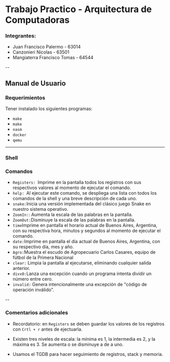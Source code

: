 # Trabajo Practico - Arquitectura de Computadoras

### Integrantes:
- Juan Francisco Palermo - 63014
- Canzonieri Nicolas - 63501
- Mangiaterra Francisco Tomas - 64544 

--
## Manual de Usuario
### Requerimientos
Tener instalado los siguientes programas:
- ```make```
- ```make```
- ```nasm```
- ```docker```
- ```qemu```

---
### Shell
### Comandos 

- ```Registers: ```Imprime en la pantalla todos los registros con sus respectivos valores al momento de ejecutar el comando. 
- ```help: ```Al ejecutar este comando, se despliega una lista con todos los comandos de la shell y una breve descripción de cada uno.
- ```snake:```Inicia una versión implementada del clásico juego Snake en nuestro sistema operativo.
- ```ZoomIn:```: Aumenta la escala de las palabras en la pantalla.  
- ```ZoomOut:```Disminuye la escala de las palabras en la pantalla. 
- ```time```Imprime en pantalla el horario actual de Buenos Aires, Argentina, con su respectiva hora, minutos y segundos al momento de ejecutar el comando.
- ```date:```Imprime en pantalla el día actual de Buenos Aires, Argentina, con su respectivo día, mes y año.
- ```Agro:```Muestra el escudo de Agropecuario Carlos Casares, equipo de fútbol de la Primera Nacional
- ```clear:``` Limpia la pantalla al ejecutarse, eliminando cualquier salida anterior.
- ```divx0:```Lanza una excepción cuando un programa intenta dividir un número entre cero.
- ```invalid:``` Genera intencionalmente una excepción de "código de operación inválido".

--

### Comentarios adicionales 

- Recordatorio: en ```Registers``` se deben guardar los valores de los registros con ```Crtl + r``` antes de ejectuarla.

- Existen tres niveles de escala: la mínima es 1, la intermedia es 2, y la máxima es 3. Se aumenta o se disminuye a de a uno.


- Usamos el TGDB para hacer seguimiento de registros, stack y memoria.